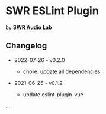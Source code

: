 # SWR ESLint Plugin

by [**SWR Audio Lab**](https://lab.swr.de/)  

## Changelog

- 2022-07-26 - v0.2.0
  - chore: update all dependencies

- 2021-06-25 - v0.1.2
  - update eslint-plugin-vue

...
